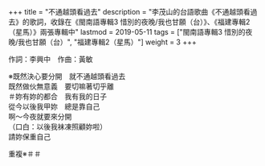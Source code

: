 +++
title = "不通越頭看過去"
description = "李茂山的台語歌曲《不通越頭看過去》的歌詞，收錄在《閩南語專輯3 惜別的夜晚/我也甘願（台）》、《福建專輯2（星馬）》兩張專輯中"
lastmod = 2019-05-11
tags = ["閩南語專輯3 惜別的夜晚/我也甘願（台）",  "福建專輯2（星馬）"]
weight = 3
+++

作詞：李興中　作曲：黃敏  

※既然決心要分開　就不通越頭看過去  
既然做伙無意義　要切嘛著切乎離  
＃妳有妳的都合　我有我的日子  
從今以後我甲妳　總是靠自己  
啊～今夜就要來分開  
（口白：以後我袜凍照顧妳啦）  
請妳保重自己  

重複※＃＃
